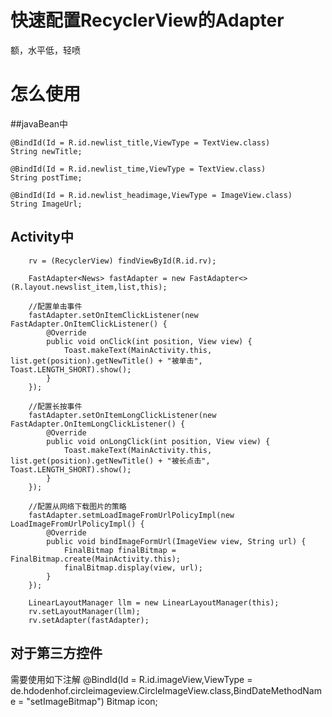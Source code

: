 # 快速配置RecyclerView的Adapter

额，水平低，轻喷

# 怎么使用

##javaBean中

    @BindId(Id = R.id.newlist_title,ViewType = TextView.class)
    String newTitle;

    @BindId(Id = R.id.newlist_time,ViewType = TextView.class)
    String postTime;

    @BindId(Id = R.id.newlist_headimage,ViewType = ImageView.class)
    String ImageUrl;
    

## Activity中
        rv = (RecyclerView) findViewById(R.id.rv);

        FastAdapter<News> fastAdapter = new FastAdapter<>(R.layout.newslist_item,list,this);
		
        //配置单击事件
		fastAdapter.setOnItemClickListener(new FastAdapter.OnItemClickListener() {
            @Override
            public void onClick(int position, View view) {
                Toast.makeText(MainActivity.this, list.get(position).getNewTitle() + "被单击", Toast.LENGTH_SHORT).show();
            }
        });
        
        //配置长按事件
        fastAdapter.setOnItemLongClickListener(new FastAdapter.OnItemLongClickListener() {
            @Override
            public void onLongClick(int position, View view) {
                Toast.makeText(MainActivity.this, list.get(position).getNewTitle() + "被长点击", Toast.LENGTH_SHORT).show();
            }
        });
        
        //配置从网络下载图片的策略
        fastAdapter.setmLoadImageFromUrlPolicyImpl(new LoadImageFromUrlPolicyImpl() {
            @Override
            public void bindImageFormUrl(ImageView view, String url) {
                FinalBitmap finalBitmap = FinalBitmap.create(MainActivity.this);
                finalBitmap.display(view, url);
            }
        });

        LinearLayoutManager llm = new LinearLayoutManager(this);
        rv.setLayoutManager(llm);
        rv.setAdapter(fastAdapter);
        
        
## 对于第三方控件
需要使用如下注解
    @BindId(Id = R.id.imageView,ViewType = de.hdodenhof.circleimageview.CircleImageView.class,BindDateMethodName = 	    "setImageBitmap")
    Bitmap icon;

